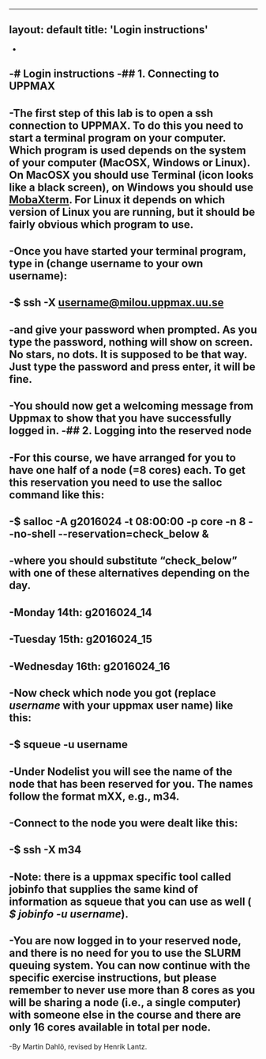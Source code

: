 ----
layout: default
title:  'Login instructions'
----
-
-# Login instructions
-## 1. Connecting to UPPMAX
-
-The first step of this lab is to open a ssh connection to UPPMAX. To do this you need to start a terminal program on your computer. Which program is used depends on the system of your computer (MacOSX, Windows or Linux). On MacOSX you should use Terminal (icon looks like a black screen), on Windows you should use [MobaXterm](http://mobaxterm.mobatek.net). For Linux it depends on which version of Linux you are running, but it should be fairly obvious which program to use.
-
-Once you have started your terminal program, type in (change username to your own username):
-
-$ ssh -X username@milou.uppmax.uu.se
-
-and give your password when prompted. As you type the password, nothing will show on screen. No stars, no dots. It is supposed to be that way. Just type the password and press enter, it will be fine.
-
-You should now get a welcoming message from Uppmax to show that you have successfully logged in.
-## 2. Logging into the reserved node
-
-For this course, we have arranged for you to have one half of a node (=8 cores) each. To get this reservation you need to use the salloc command like this:
-
-$ salloc -A g2016024 -t 08:00:00 -p core -n 8 -\-no-shell -\-reservation=check_below &
-
-where you should substitute “check_below” with one of these alternatives depending on the day.
-
-Monday 14th: g2016024_14
-
-Tuesday 15th: g2016024_15
-
-Wednesday 16th: g2016024_16
-
-Now check which node you got (replace *username* with your uppmax user name) like this:
-
-$ squeue -u username
-
-Under Nodelist you will see the name of the node that has been reserved for you. The names follow the format mXX, e.g., m34.
-
-Connect to the node you were dealt like this:
-
-$ ssh -X m34
-
-**Note**: there is a uppmax specific tool called jobinfo that supplies the same kind of information as squeue that you can use as well ( *$ jobinfo -u username*).
-
-You are now logged in to your reserved node, and there is no need for you to use the SLURM queuing system. You can now continue with the specific exercise instructions, but **please remember to never use more than 8 cores** as you will be sharing a node (i.e., a single computer) with someone else in the course and there are only 16 cores available in total per node.
-
-By Martin Dahlö, revised by Henrik Lantz.
